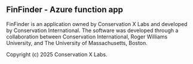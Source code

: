 ## FinFinder - Azure function app

FinFinder is an application owned by Conservation X Labs and developed by Conservation International. The software was developed through a collaboration between Conservation International, Roger Williams University, and The University of Massachusetts, Boston.


Copyright (c) 2025 Conservation X Labs.


<!-- Security scan triggered at 2025-09-01 22:44:33 -->